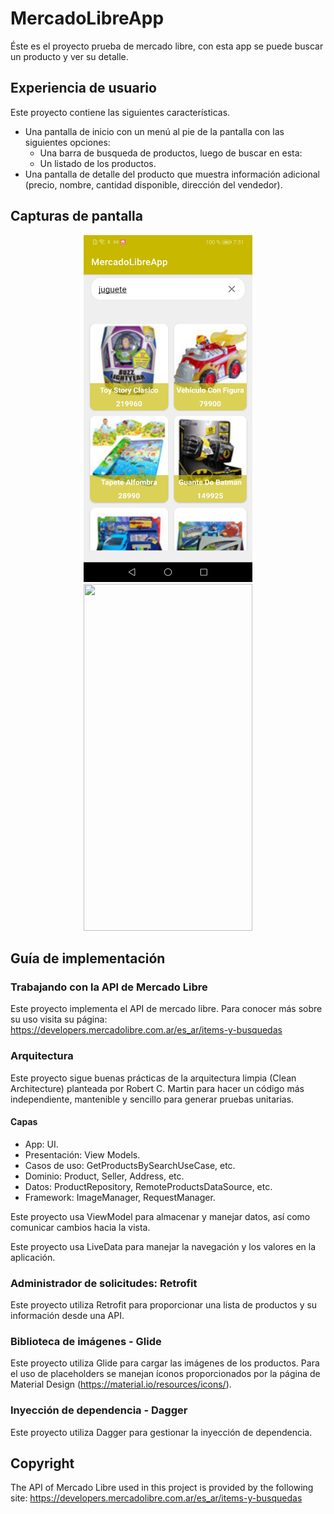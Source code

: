 # MercadoLibreApp

Éste es el proyecto prueba de mercado libre, con esta app se puede buscar un producto y ver su detalle. 

## Experiencia de usuario

Este proyecto contiene las siguientes características.

* Una pantalla de inicio con un menú al pie de la pantalla con las siguientes opciones:
    * Una barra de busqueda de productos, luego de buscar en esta:
    * Un listado de los productos.
* Una pantalla de detalle del producto que muestra información adicional (precio, nombre, cantidad disponible, dirección del vendedor).

## Capturas de pantalla

<p align="center">
  <img width="270" height="555" src="screens/screenListProducts.jpg">
  <img width="270" height="555" src="screenshots/screenDetailProduct.jpg">
</p>


## Guía de implementación

### Trabajando con la API de Mercado Libre

Este proyecto implementa el API de mercado libre. Para conocer más sobre su uso visita su página: https://developers.mercadolibre.com.ar/es_ar/items-y-busquedas

### Arquitectura

Este proyecto sigue buenas prácticas de la arquitectura limpia (Clean Architecture) planteada por Robert C. Martin para hacer un código más independiente, mantenible y sencillo para generar pruebas unitarias.

#### Capas

* App: UI.
* Presentación: View Models.
* Casos de uso: GetProductsBySearchUseCase,  etc.
* Dominio: Product, Seller, Address, etc.
* Datos: ProductRepository, RemoteProductsDataSource, etc.
* Framework: ImageManager,  RequestManager.

Este proyecto usa ViewModel para almacenar y manejar datos, así como comunicar cambios hacia la vista.

Este proyecto usa LiveData para manejar la navegación y los valores en la aplicación.

### Administrador de solicitudes: Retrofit

Este proyecto utiliza Retrofit para proporcionar una lista de productos y su información desde una API.

### Biblioteca de imágenes - Glide

Este proyecto utiliza Glide para cargar las imágenes de los productos. Para el uso de placeholders se manejan íconos proporcionados por la página de Material Design (https://material.io/resources/icons/).

### Inyección de dependencia - Dagger

Este proyecto utiliza Dagger para gestionar la inyección de dependencia.

## Copyright

The API of Mercado Libre used in this project is provided by the following site: https://developers.mercadolibre.com.ar/es_ar/items-y-busquedas
